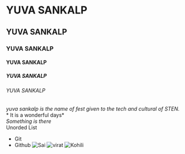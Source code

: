 # YUVA SANKALP
## YUVA SANKALP
### YUVA SANKALP
#### YUVA SANKALP
##### YUVA SANKALP
###### YUVA SANKALP

*yuva sankalp is the name of fest given to the tech and cultural of STEN.*
<br>* It is a wonderful days*
<br>_Something is there_
<br>Unorded List
- Git
- Github
![Sai](https://i.ytimg.com/vi/xIWzFtpyR04/maxresdefault.jpg)
![virat](https://imagevars.gulfnews.com/2019/11/05/Virat-Kohli_16e3b71e549_large.jpg)
![Kohili](https://i.pinimg.com/736x/58/f5/29/58f5295e76b6bd5dbe0cc0c55a98ce5a.jpg)
